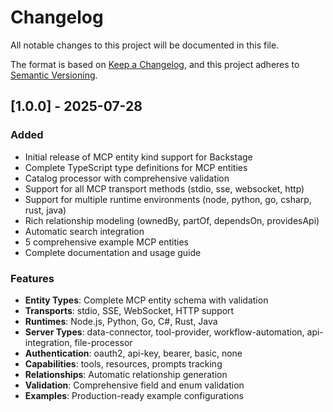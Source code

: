 # Changelog

All notable changes to this project will be documented in this file.

The format is based on [Keep a Changelog](https://keepachangelog.com/en/1.0.0/),
and this project adheres to [Semantic Versioning](https://semver.org/spec/v2.0.0.html).

## [1.0.0] - 2025-07-28

### Added
- Initial release of MCP entity kind support for Backstage
- Complete TypeScript type definitions for MCP entities
- Catalog processor with comprehensive validation
- Support for all MCP transport methods (stdio, sse, websocket, http)
- Support for multiple runtime environments (node, python, go, csharp, rust, java)
- Rich relationship modeling (ownedBy, partOf, dependsOn, providesApi)
- Automatic search integration
- 5 comprehensive example MCP entities
- Complete documentation and usage guide

### Features
- **Entity Types**: Complete MCP entity schema with validation
- **Transports**: stdio, SSE, WebSocket, HTTP support
- **Runtimes**: Node.js, Python, Go, C#, Rust, Java
- **Server Types**: data-connector, tool-provider, workflow-automation, api-integration, file-processor
- **Authentication**: oauth2, api-key, bearer, basic, none
- **Capabilities**: tools, resources, prompts tracking
- **Relationships**: Automatic relationship generation
- **Validation**: Comprehensive field and enum validation
- **Examples**: Production-ready example configurations